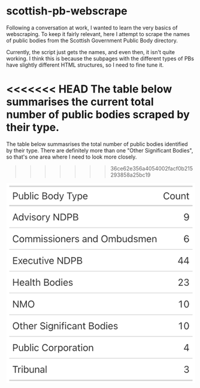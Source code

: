 # scottish-pb-webscrape

Following a conversation at work, I wanted to learn the very basics of webscraping. To keep it fairly relevant, here I attempt to scrape the names of public bodies from the Scottish Government Public Body directory.

Currently, the script just gets the names, and even then, it isn't quite working. I think this is because the subpages with the different types of PBs have slightly different HTML structures, so I need to fine tune it.

<<<<<<< HEAD
The table below summarises the **current** total number of public bodies scraped by their type.
=======
The table below summasrises the total number of public bodies identified by their type. There are definitely more than one "Other Significant Bodies", so that's one area where I need to look more closely.
>>>>>>> 36ce62e356a4054002facf0b215293858a25bc19

![Count of public bodies by type](pb_count.png)
